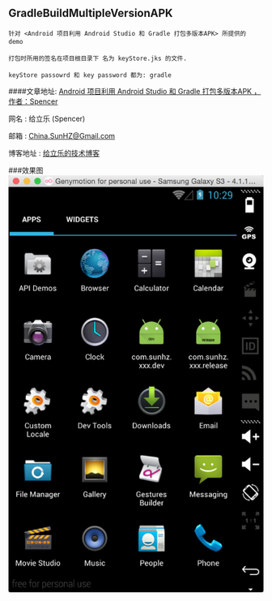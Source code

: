 ## GradleBuildMultipleVersionAPK
```
针对 <Android 项目利用 Android Studio 和 Gradle 打包多版本APK> 所提供的 demo

打包时所用的签名在项目根目录下 名为 keyStore.jks 的文件.

keyStore passowrd 和 key password 都为: gradle
```

####文章地址:
[Android 项目利用 Android Studio 和 Gradle 打包多版本APK ， 作者：Spencer](http://spencer-dev.com/blog/2015/android-xiang-mu-li-yong-android-studio-he-gradle-da-bao-duo-ban-ben-apk.html/ "Android 项目利用 Android Studio 和 Gradle 打包多版本APK ， 作者：Spencer")


网名 : 给立乐 (Spencer)

邮箱 : <China.SunHZ@Gmail.com>

博客地址 : [给立乐的技术博客](http://www.Spencer-dev.com "给立乐的技术博客")


###效果图
![image](https://github.com/ChinaSunHZ/GradleBuildMultipleVersionAPK/raw/master/more_apk.png)